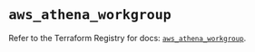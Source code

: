 # `aws_athena_workgroup`

Refer to the Terraform Registry for docs: [`aws_athena_workgroup`](https://registry.terraform.io/providers/hashicorp/aws/5.63.0/docs/resources/athena_workgroup).
